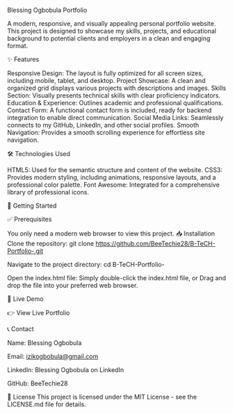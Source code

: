 Blessing Ogbobula Portfolio

A modern, responsive, and visually appealing personal portfolio website. This project is designed to showcase my skills, projects, and educational background to potential clients and employers in a clean and engaging format.

✨ Features

Responsive Design: The layout is fully optimized for all screen sizes, including mobile, tablet, and desktop.
Project Showcase: A clean and organized grid displays various projects with descriptions and images.
Skills Section: Visually presents technical skills with clear proficiency indicators.
Education & Experience: Outlines academic and professional qualifications.
Contact Form: A functional contact form is included, ready for backend integration to enable direct communication.
Social Media Links: Seamlessly connects to my GitHub, LinkedIn, and other social profiles.
Smooth Navigation: Provides a smooth scrolling experience for effortless site navigation.


🛠️ Technologies Used

HTML5: Used for the semantic structure and content of the website.
CSS3: Provides modern styling, including animations, responsive layouts, and a professional color palette.
Font Awesome: Integrated for a comprehensive library of professional icons.


🚀 Getting Started

✅ Prerequisites

You only need a modern web browser to view this project.
📥 Installation
Clone the repository:
git clone https://github.com/BeeTechie28/B-TeCH-Portfolio-.git

Navigate to the project directory:
cd B-TeCH-Portfolio-

Open the index.html file:
Simply double-click the index.html file, or
Drag and drop the file into your preferred web browser.


🔗 Live Demo

👉 View Live Portfolio

📞 Contact

Name: Blessing Ogbobula

Email: izikogbobula@gmail.com

LinkedIn: Blessing Ogbobula on LinkedIn

GitHub: BeeTechie28

📄 License
This project is licensed under the MIT License - see the LICENSE.md file for details.
